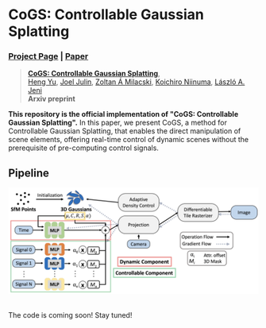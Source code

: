 # CoGS: Controllable Gaussian Splatting
### [Project Page](https://cogs2023.github.io/) | [Paper](https://arxiv.org/abs/2312.05664) 

> [**CoGS: Controllable Gaussian Splatting**](https://arxiv.org/abs/2312.05664),            
> [Heng Yu](https://heng14.github.io/), [Joel Julin](https://joeljulin.github.io/), [Zoltan Á Milacski](https://scholar.google.com/citations?user=rSqodggAAAAJ&hl=es), [Koichiro Niinuma](https://scholar.google.com/citations?user=AFaeUrYAAAAJ&hl=en), [László A. Jeni](https://www.laszlojeni.com/)  
> **Arxiv preprint**

**This repository is the official implementation of "CoGS: Controllable Gaussian Splatting".** In this paper, we present CoGS, a method for Controllable Gaussian Splatting, that enables the direct manipulation of scene elements, offering real-time control of dynamic scenes without the prerequisite of pre-computing control signals.

## Pipeline
<div align="center">
  <img src="assets/pipeline.png"/>
</div><br/>

The code is coming soon! Stay tuned!


<!-- ## 📜 Reference
```bibtex
@article{yang2023gs4d,
  title={Real-time Photorealistic Dynamic Scene Representation and Rendering with 4D Gaussian Splatting},
  author={Yang, Zeyu and Yang, Hongye and Pan, Zijie and Zhu, Xiatian and Zhang, Li},
  journal={arXiv preprint arXiv 2310.10642},
  year={2023}
}
``` -->
